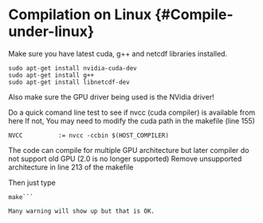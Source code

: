 # Compilation on Linux {#Compile-under-linux}

Make sure you have latest cuda, g++ and netcdf libraries installed.

```{.bash}
sudo apt-get install nvidia-cuda-dev
sudo apt-get install g++
sudo apt-get install libnetcdf-dev
```

Also make sure the GPU driver being used is the NVidia driver!

Do a quick comand line test to see if nvcc (cuda compiler) is available from here
If not, You may need to modify the cuda path in the makefile (line 155)
```{.bash}
NVCC          := nvcc -ccbin $(HOST_COMPILER)
```


The code can compile for multiple GPU architecture but later compiler do not support old GPU (2.0 is no longer supported)
Remove unsupported architecture in line 213 of the makefile

Then just type 
```{.bash} 
make```

Many warning will show up but that is OK.


